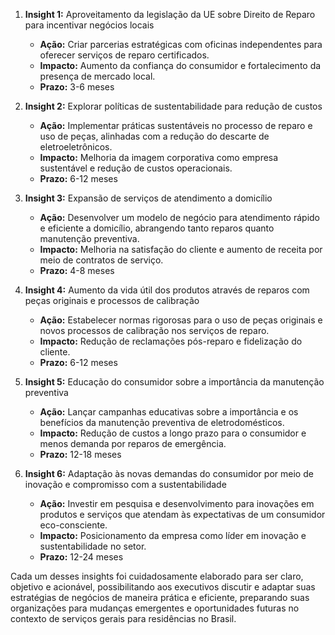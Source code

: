 1. **Insight 1:** Aproveitamento da legislação da UE sobre Direito de Reparo para incentivar negócios locais
   - **Ação:** Criar parcerias estratégicas com oficinas independentes para oferecer serviços de reparo certificados.
   - **Impacto:** Aumento da confiança do consumidor e fortalecimento da presença de mercado local.
   - **Prazo:** 3-6 meses

2. **Insight 2:** Explorar políticas de sustentabilidade para redução de custos
   - **Ação:** Implementar práticas sustentáveis no processo de reparo e uso de peças, alinhadas com a redução do descarte de eletroeletrônicos.
   - **Impacto:** Melhoria da imagem corporativa como empresa sustentável e redução de custos operacionais.
   - **Prazo:** 6-12 meses

3. **Insight 3:** Expansão de serviços de atendimento a domicílio
   - **Ação:** Desenvolver um modelo de negócio para atendimento rápido e eficiente a domicílio, abrangendo tanto reparos quanto manutenção preventiva.
   - **Impacto:** Melhoria na satisfação do cliente e aumento de receita por meio de contratos de serviço.
   - **Prazo:** 4-8 meses

4. **Insight 4:** Aumento da vida útil dos produtos através de reparos com peças originais e processos de calibração
   - **Ação:** Estabelecer normas rigorosas para o uso de peças originais e novos processos de calibração nos serviços de reparo.
   - **Impacto:** Redução de reclamações pós-reparo e fidelização do cliente.
   - **Prazo:** 6-12 meses

5. **Insight 5:** Educação do consumidor sobre a importância da manutenção preventiva
   - **Ação:** Lançar campanhas educativas sobre a importância e os benefícios da manutenção preventiva de eletrodomésticos.
   - **Impacto:** Redução de custos a longo prazo para o consumidor e menos demanda por reparos de emergência.
   - **Prazo:** 12-18 meses

6. **Insight 6:** Adaptação às novas demandas do consumidor por meio de inovação e compromisso com a sustentabilidade
   - **Ação:** Investir em pesquisa e desenvolvimento para inovações em produtos e serviços que atendam às expectativas de um consumidor eco-consciente.
   - **Impacto:** Posicionamento da empresa como líder em inovação e sustentabilidade no setor.
   - **Prazo:** 12-24 meses

Cada um desses insights foi cuidadosamente elaborado para ser claro, objetivo e acionável, possibilitando aos executivos discutir e adaptar suas estratégias de negócios de maneira prática e eficiente, preparando suas organizações para mudanças emergentes e oportunidades futuras no contexto de serviços gerais para residências no Brasil.